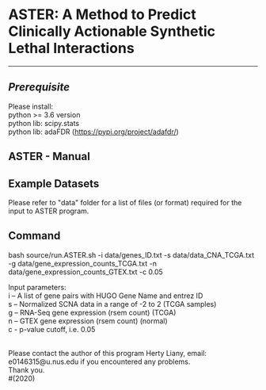 # ASTER: A Method to Predict Clinically Actionable Synthetic Lethal Interactions

--------------------------------
*Prerequisite*
--------------------------------
Please install:<br/>
python >= 3.6 version<br/>
python lib: scipy.stats <br/>
python lib: adaFDR (https://pypi.org/project/adafdr/) <br/>

ASTER - Manual
------------------

Example Datasets
-------------------
Please refer to "data" folder for a list of files (or format) required for the input to ASTER program.

Command
-------------------
bash source/run.ASTER.sh -i data/genes_ID.txt -s data/data_CNA_TCGA.txt -g data/gene_expression_counts_TCGA.txt -n data/gene_expression_counts_GTEX.txt -c 0.05 

Input parameters:<br/>
i – A list of gene pairs with HUGO Gene Name and entrez ID <br/>
s – Normalized SCNA data in a range of -2 to 2 (TCGA samples)<br/>
g – RNA-Seq gene expression (rsem count) (TCGA) <br/>
n – GTEX gene expression (rsem count) (normal) <br/>
c - p-value cutoff, i.e. 0.05 <br/>


<br />
Please contact the author of this program Herty Liany, email: e0146315@u.nus.edu if you encountered any problems. <br /> Thank you.
<br />#(2020)

